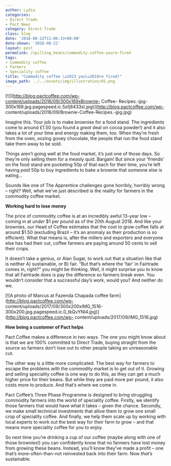 ```yaml
---
author: Lydia
categories:
- Direct Trade
- Pact News
category: Direct Trade
class: blog
date: '2018-08-22T11:06:33+00:00'
date-shown: '2018-08-22'
layout: post
permalink: /spilling_beans/commodity-coffee-youre-fired
tags:
- Commodity coffee
- Farmers
- Speciality coffee
title: "Commodity coffee \u2013 you\u2019re fired!"
image_path: ../../assets/img/illustration/01.png
---
```


[![](http://blog.pactcoffee.com/wp-content/uploads/2016/09/300x169xBrownie-
Coffee-
Recipes.-jpg-300x169.jpg.pagespeed.ic.5sfj8433sl.jpg)](http://blog.pactcoffee.com/wp-
content/uploads/2016/09/Brownie-Coffee-Recipes.-jpg.jpg)

Imagine this. Your job is to make brownies for a food stand. The ingredients
come to around £1.50 (you found a _great_ deal on cocoa powder!) and it also
takes a lot of your time and energy making them, too. When they’re fresh from
the oven, oozing gooey chocolate, the people that run the food stand take them
away to be sold.

Things aren’t going well at the food market, it’s just one of those days. So
they’re only selling them for a measly quid. Bargain! But since your ‘friends’
on the food stand are pocketing 50p of that each for their time, you’re left
having _paid_ 50p to buy ingredients to bake a brownie that someone else is
eating…

Sounds like one of The Apprentice challenges gone horribly, horribly wrong –
right? Well, what we’ve just described is the reality for farmers in the
commodity coffee market.

**Working hard to lose money**

The price of commodity coffee is at an incredibly awful 13-year low – coming
in at _under_ $1 per pound as of the 20th August 2018. And like your brownies,
our Head of Coffee estimates that the cost to grow coffee falls at around
$1.50 (excluding Brazil – it’s an anomaly as their production is so
efficient). What that means is, after the millers and exporters and everyone
else has had their cut, coffee farmers are paying around 50 cents to sell
their crops.

It doesn’t take a genius, or Alan Sugar, to work out that a situation like
that is neither A) sustainable, or B) fair. “But that’s where the ‘fair’ in
Fairtrade comes in, right?” you might be thinking. Well, it might surprise you
to know that all Fairtrade does is pay the difference so farmers break even.
You wouldn’t consider that a successful day’s work, would you? And neither do
we.

[![A photo of Marcus at Fazenda Chapada coffee
farm](http://blog.pactcoffee.com/wp-
content/uploads/2017/09/300x200xIMG_1516-300x200.jpg.pagespeed.ic.0_tkQvYNI4.jpg)](http://blog.pactcoffee.com/wp-
content/uploads/2017/09/IMG_1516.jpg)

**How being a customer of Pact helps**

Pact Coffee makes a difference in two ways. The one you might know about is
that we are 100% committed to Direct Trade, buying straight from the source so
farmers don’t lose out to other people taking an unreasonable cut.

The other way is a little more complicated. The best way for farmers to escape
the problems with the commodity market is to get out of it. Growing and
selling speciality coffee is one way to do this, as they can get a much higher
price for their beans. But while they are paid more per pound, it also costs
more to produce. And that’s where we come in.

Pact Coffee’s Three Phase Programme is designed to bring struggling commodity
farmers into the world of speciality coffee. Firstly, we identify those
farmers that would have what it takes – given the chance. Secondly, we make
small technical investments that allow them to grow one small crop of
speciality coffee. And finally, we help them scale up by working with local
experts to work out the best way for their farm to grow – and that means more
speciality coffee for you to enjoy.

So next time you’re drinking a cup of our coffee (maybe along with one of
those brownies!) you can confidently know that no farmers have lost money from
growing these beans. Instead, you’ll know they’ve made a profit – one that’s
more-often-than-not reinvested back into their farm. Now _that’s_ sustainable.